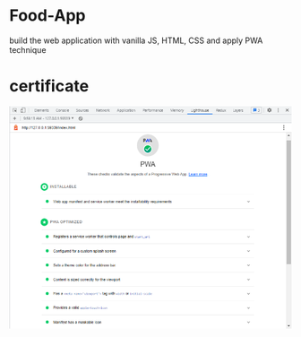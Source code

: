 # Food-App
build the web application with vanilla JS, HTML, CSS and apply PWA technique


# certificate
<img src="/img/certificate.png" alt="J" width="800"/>
